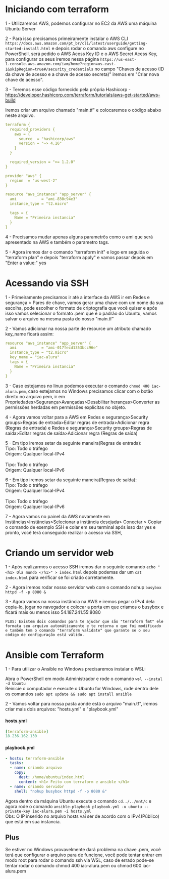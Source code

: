 # Iniciando com terraform
1 - Utilizaremos AWS, podemos configurar no EC2 da AWS uma máquina Ubuntu Server

2 - Para isso precisamos primeiramente instalar o AWS CLI `https://docs.aws.amazon.com/pt_br/cli/latest/userguide/getting-started-install.html`
e depois rodar o comando aws configure no PowerShell, será pedido o AWS Acess Key ID e o AWS Secret Acess Key, para configurar os seus iremos nessa página `https://us-east-1.console.aws.amazon.com/iam/home?region=us-east-1&skipRegion=true#/security_credentials` no campo "Chaves de acesso (ID da chave de acesso e a chave de acesso secreta)" iremos em "Criar nova chave de acesso".

3 - Teremos esse código fornecido pela própria Hashicorp - https://developer.hashicorp.com/terraform/tutorials/aws-get-started/aws-build

Iremos criar um arquivo chamado "main.tf" e colocaremos o código abaixo neste arquivo.

```yaml
terraform {
  required_providers {
    aws = {
      source  = "hashicorp/aws"
      version = "~> 4.16"
    }
  }

  required_version = ">= 1.2.0"
}

provider "aws" {
  region  = "us-west-2"
}

resource "aws_instance" "app_server" {
  ami           = "ami-830c94e3"
  instance_type = "t2.micro"

  tags = {
    Name = "Primeira instancia"
  }
}
```
4 - Precisamos mudar apenas alguns parametrôs como o ami que será apresentado na AWS e também o parametro tags.

5 - Agora iremos dar o comando "terraform init" e logo em seguida o "terraform plan" e depois "terraform apply" e vamos passar depois em "Enter a value:" yes

# Acessando via SSH
1 - Primeiramente precisamos ir até a interface da AWS ir em Redes e segurança > Pares de chave, vamos gerar uma chave com um nome da sua escolha, pode escolher o formato de criptografia que você quiser e após isso vamos selecionar o formato .pem que é o padrão do Ubuntu, vamos salvar o arquivo na mesma pasta do nosso "main.tf"

2 - Vamos adicionar na nossa parte de resource um atributo chamado key_name ficará assim: 
```yaml
resource "aws_instance" "app_server" {
  ami           = "ami-017fecd1353bcc96e"
  instance_type = "t2.micro"
  key_name = "iac-alura"
  tags = {
    Name = "Primeira instancia"
  }
}
```
3 - Caso estejamos no linux podemos executar o comando `chmod 400 iac-alura.pem`, caso estejamos no Windows precisamos clicar com o botão direito no arquivo pem, ir em Propriedades>Segurança>Avançadas>Desabilitar heranças>Converter as permissões herdadas em permissöes explícitas no objeto.

4 - Agora vamos voltar para a AWS em Redes e segurança>Security groups>Regras de entrada>Editar regras de entrada>Adicionar regra (Regras de entrada) e Redes e segurança>Security groups>Regras de saída>Editar regras de saída>Adicionar regra (Regras de saída)

5 - Em tipo iremos setar da seguinte maneira(Regras de entrada):
<br>Tipo: Todo o tráfego <br/> Origem: Qualquer local-IPv4 <br/>
<br>Tipo: Todo o tráfego <br/> Origem: Qualquer local-IPv6

6 - Em tipo iremos setar da seguinte maneira(Regras de saída):
<br>Tipo: Todo o tráfego <br/> Origem: Qualquer local-IPv4 <br/>
<br>Tipo: Todo o tráfego <br/> Origem: Qualquer local-IPv6

7 - Agora vamos no painel da AWS novamente em Instâncias>Instâncias>Selecionar a instância desejada> Conectar > Copiar o comando de exemplo SSH e colar em seu terminal após isso dar yes e pronto, você terá conseguido realizar o acesso via SSH,

# Criando um servidor web
1 - Após realizarmos o acesso SSH iremos dar o seguinte comando `echo "<h1> Ola mundo </h1>" > index.html` depois podemas dar um `cat index.html` para verificar se foi criado corretamente.

2 - Agora iremos rodar nosso servidor web com o comando nohup `busybox httpd -f -p 8080 &`

3 - Agora vamos na nossa instância na AWS e iremos pegar o IPv4 dela copia-lo, jogar no navegador e colocar a porta em que criamos o busybox e ficará mais ou menos isso 54.187.241.55:8080

`PLUS: Existem dois comandos para te ajudar que são "terraform fmt" ele formata seu arquivo automáticamente e te retorna o que foi modificado e também tem o comando "terraform validate" que garante se o seu código de configuração está válido.`

# Ansible com Terraform
1 - Para utilizar o Ansible no Windows precisaremos instalar o WSL:

Abra o PowerShell em modo Administrador e rode o comando  `wsl --instal -d Ubuntu`
<br> Reinicie o computador e execute o Ubuntu for Windows, rode dentro dele os comandos `sudo apt update && sudo apt install ansible`

2 - Vamos voltar para nossa pasta aonde está o arquivo "main.tf", iremos criar mais dois arquivos: "hosts.yml" e "playbook.yml" 

#### **hosts.yml**
```yaml
[terraform-ansible]
18.236.162.130
```
#### **playbook.yml**
```yaml
- hosts: terraform-ansible
  tasks:
  - name: criando arquivo
    copy: 
      dest: /home/ubuntu/index.html
      content: <h1> Feito com terraform e ansible </h1>
  - name: criando servidor
    shell: "nohup busybox httpd -f -p 8080 &"
```
 Agora dentro da máquina Ubuntu execute o comando `cd../../mnt/c` e agora rode o comando `ansible-playbook playbook.yml -u ubuntu --private-key iac-alura.pem -i hosts.yml`
<br>Obs: O IP inserido no arquivo hosts vai ser de acordo com o IPv4(Público) que está em sua instancia.

## Plus
Se estiver no Windows provavelmente dará problema na chave .pem, você terá que configurar o arquivo para de funcione, você pode tentar entrar em modo root para rodar o comando ssh via WSL, caso de errado pode-se tentar rodar o comando chmod 400 iac-alura.pem ou chmod 600 iac-alura.pem


